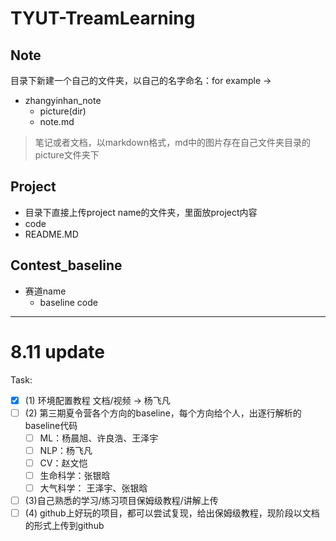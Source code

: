 # TYUT-TreamLearning

## Note
目录下新建一个自己的文件夹，以自己的名字命名：for example -> 
  - zhangyinhan_note
    - picture(dir)
    - note.md 
>笔记或者文档，以markdown格式，md中的图片存在自己文件夹目录的picture文件夹下

## Project
  - 目录下直接上传project name的文件夹，里面放project内容
  - code
  - README.MD

## Contest_baseline
 - 赛道name
    - baseline code 


---
# 8.11 update
Task:
- [X] (1) 环境配置教程 文档/视频 -> 杨飞凡
- [ ] (2) 第三期夏令营各个方向的baseline，每个方向给个人，出逐行解析的baseline代码
  - [ ] ML：杨晨旭、许良浩、王泽宇
  - [ ] NLP：杨飞凡
  - [ ] CV：赵文恺
  - [ ] 生命科学：张银晗
  - [ ] 大气科学： 王泽宇、张银晗
- [ ] (3)自己熟悉的学习/练习项目保姆级教程/讲解上传
- [ ] (4) github上好玩的项目，都可以尝试复现，给出保姆级教程，现阶段以文档的形式上传到github
